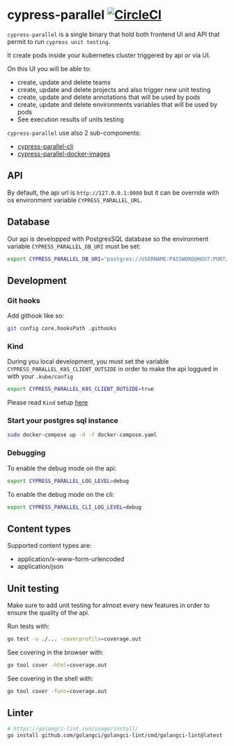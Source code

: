# cypress-parallel [![CircleCI](https://circleci.com/gh/Lord-Y/cypress-parallel/tree/main.svg?style=svg)](https://circleci.com/gh/Lord-Y/cypress-parallel?branch=main)

`cypress-parallel` is a single binary that hold both frontend UI and API that permit to run `cypress unit testing`.

It create pods inside your kubernetes cluster triggered by api or via UI.

On this UI you will be able to:
- create, update and delete teams
- create, update and delete projects and also trigger new unit testing
- create, update and delete annotations that will be used by pods
- create, update and delete environments variables that will be used by pods
- See execution results of units testing

 `cypress-parallel` use also 2 sub-components:
 - [cypress-parallel-cli](https://github.com/Lord-Y/cypress-parallel-cli)
 - [cypress-parallel-docker-images](https://github.com/Lord-Y/cypress-parallel-docker-images)

## API

By default, the api url is `http://127.0.0.1:8080` but it can be override with os environment variable `CYPRESS_PARALLEL_URL`.

## Database

Our api is developped with PostgresSQL database so the environment variable `CYPRESS_PARALLEL_DB_URI` must be set:
```bash
export CYPRESS_PARALLEL_DB_URI="postgres://USERNAME:PASSWORD@HOST:PORT/DB_NAME?sslmode=disable"
```

## Development

### Git hooks

Add githook like so:

```bash
git config core.hooksPath .githooks
```

### Kind

During you local development, you must set the variable `CYPRESS_PARALLEL_K8S_CLIENT_OUTSIDE` in order to make the api loggued in with your `.kube/config`

```bash
export CYPRESS_PARALLEL_K8S_CLIENT_OUTSIDE=true
```

Please read `Kind` setup [here](./_developments/README.md)

### Start your postgres sql instance

```bash
sudo docker-compose up -d -f docker-compose.yaml
```

### Debugging

To enable the debug mode on the api:
```bash
export CYPRESS_PARALLEL_LOG_LEVEL=debug
```

To enable the debug mode on the cli:
```bash
export CYPRESS_PARALLEL_CLI_LOG_LEVEL=debug
```

## Content types

Supported content types are:
- application/x-www-form-urlencoded
- application/json

## Unit testing

Make sure to add unit testing for almost every new features in order to ensure the quality of the api.

Run tests with:
```bash
go test -v ./... -coverprofile=coverage.out
```

See covering in the browser with:
```bash
go tool cover -html=coverage.out
```

See covering in the shell with:
```bash
go tool cover -func=coverage.out
```

## Linter
```bash
# https://golangci-lint.run/usage/install/
go install github.com/golangci/golangci-lint/cmd/golangci-lint@latest
```
